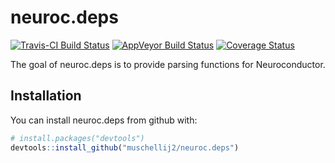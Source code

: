 # neuroc.deps
[![Travis-CI Build Status](https://travis-ci.org/muschellij2/neuroc.deps.svg?branch=master)](https://travis-ci.org/muschellij2/neuroc.deps)
[![AppVeyor Build Status](https://ci.appveyor.com/api/projects/status/github/muschellij2/neuroc-deps?branch=master&svg=true)](https://ci.appveyor.com/project/muschellij2/neuroc-deps)
[![Coverage Status](https://img.shields.io/coveralls/muschellij2/neuroc.deps.svg)](https://coveralls.io/r/muschellij2/neuroc.deps?branch=master)

The goal of neuroc.deps is to provide parsing functions for Neuroconductor.

## Installation

You can install neuroc.deps from github with:

``` r
# install.packages("devtools")
devtools::install_github("muschellij2/neuroc.deps")
```

